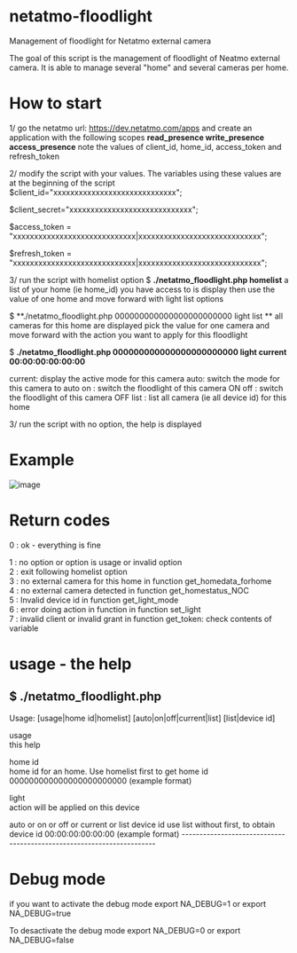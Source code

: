 # netatmo-floodlight
Management of floodlight for Netatmo external camera

The goal of this script is the management of floodlight of Neatmo external camera.
It is able to manage several "home" and several cameras per home.

# How to start 
1/ go the netatmo url: https://dev.netatmo.com/apps
   and create an application with the following scopes
   **read_presence write_presence access_presence**
   note the values of  client_id,  home_id, access_token and refresh_token

2/ modify the script with your values. The variables using these values are at the beginning of the script
$client_id="xxxxxxxxxxxxxxxxxxxxxxxxxxxxx";

$client_secret="xxxxxxxxxxxxxxxxxxxxxxxxxxxxx";

$access_token = "xxxxxxxxxxxxxxxxxxxxxxxxxxxxx|xxxxxxxxxxxxxxxxxxxxxxxxxxxxx";

$refresh_token = "xxxxxxxxxxxxxxxxxxxxxxxxxxxxx|xxxxxxxxxxxxxxxxxxxxxxxxxxxxx";

3/ run the script with homelist option
  $ **./netatmo_floodlight.php homelist**
  a list of your home  (ie home_id) you have access to is display
  then
  use the value of one home and move forward with light list options 

  $ **./netatmo_floodlight.php 000000000000000000000000 light list **
  all cameras for this home are displayed 
  pick the value for one camera and move forward with the action you want to apply for this floodlight

  $ **./netatmo_floodlight.php 000000000000000000000000 light current  00:00:00:00:00:00**

  current: display the active mode for this camera
  auto:  switch the mode for this camera to auto
  on  : switch the floodlight of this camera ON
  off  : switch the floodlight of this camera OFF
  list : list all camera (ie all device id) for this home

3/ run the script with no option, the help is displayed

# Example
![image](https://github.com/Phil353556/netatmo-floodlight/assets/64729485/dfcf15e6-2dfa-45e8-8136-8bb6d81f7972)

# Return codes 

0 : ok - everything is fine

1 : no option or option is usage or invalid option                           
2 : exit following homelist option                                           
3 : no external camera for this home in function get_homedata_forhome        
4 : no external camera detected in function get_homestatus_NOC               
5 : Invalid device id in function get_light_mode                             
6 : error doing action in function in function set_light                     
7 : invalid client or invalid grant in function get_token: check contents of variable


# usage - the help
$ ./netatmo_floodlight.php 
 ---------------------------------------------------------------------- 
 Usage: [usage|home id|homelist] <light> [auto|on|off|current|list] [list|device id] 
                                                                        
 usage                                                                  
          this help                                                     
                                                                        
 home id                                                                
          home id for an home. Use homelist first to get home id        
          000000000000000000000000 (example format)                     
                                                                        
 light                                                                  
          action will be applied on this device                         
                                                                        
 <light action>                                                         
          auto or on or off or current or list                                                                                                                                              
device id                                                              
          use list without <device id> first, to obtain device id       
          00:00:00:00:00:00 (example format)                            
 ---------------------------------------------------------------------- 
 
# Debug mode
if you want to activate the debug mode 
export  NA_DEBUG=1 
or
export NA_DEBUG=true

To desactivate the debug mode
export  NA_DEBUG=0
or
export NA_DEBUG=false
